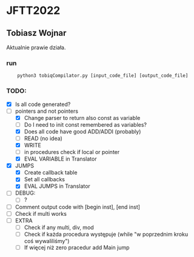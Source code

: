 # JFTT2022
## Tobiasz Wojnar

Aktualnie prawie działa.

### run
```
    python3 tobiqCompilator.py [input_code_file] [output_code_file]
```

### TODO:
* [x] Is all code generated?
* [ ] pointers and not pointers
  * [x] Change parser to return also const as variable
  * [ ] Do I need to init const remembered as variables?
  * [X] Does all code have good ADD/ADDI (probably)
  * [ ] READ (no idea)
  * [X] WRITE
  * [ ] in procedures check if local or pointer
  * [X] EVAL VARIABLE in Translator
* [X] JUMPS
  * [X] Create callback table
  * [X] Set all callbacks
  * [X] EVAL JUMPS in Translator
* [ ] DEBUG:
  * [ ] ? 
* [ ] Comment output code with [begin inst], [end inst]
* [ ] Check if multi works
* [ ] EXTRA
  * [ ] Check if any multi, div, mod
  * [ ] Check if każda procedura występuje (while "w poprzednim kroku coś wywaliliśmy")
  * [ ] If więcej niż zero pracedur add Main jump